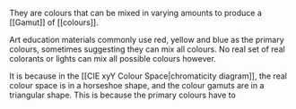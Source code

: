 They are colours that can be mixed in varying amounts to produce a [[Gamut]] of [[colours]].

Art education materials commonly use red, yellow and blue as the primary colours, sometimes suggesting they can mix all colours. No real set of real colorants or lights can mix all possible colours however.

It is because in the [[CIE xyY Colour Space|chromaticity diagram]], the real colour space is in a horseshoe shape, and the colour gamuts are in a triangular shape. This is because the primary colours have to